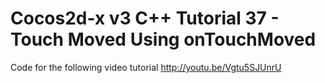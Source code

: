 Cocos2d-x v3 C++ Tutorial 37 - Touch Moved Using onTouchMoved
=============================================================

Code for the following video tutorial http://youtu.be/Vgtu5SJUnrU
